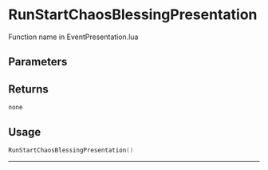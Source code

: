 # RunStartChaosBlessingPresentation

Function name in EventPresentation.lua

## Parameters

## Returns

`none`

## Usage

```lua
RunStartChaosBlessingPresentation()
```

---
